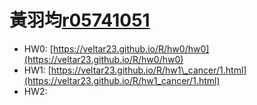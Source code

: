 # 黃羽均[r05741051](mailto:r05741051@ntu.edu.tw)

* HW0: [https://veltar23.github.io/R/hw0/hw0](https://veltar23.github.io/R/hw0/hw0)
* HW1: [https://veltar23.github.io/R/hw1\_cancer/1.html](https://veltar23.github.io/R/hw1_cancer/1.html)
* HW2:



